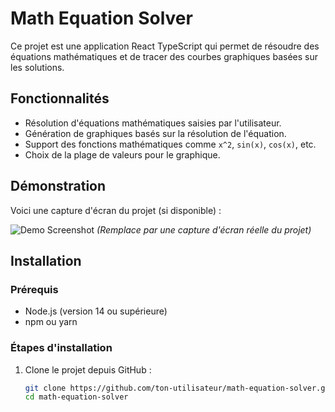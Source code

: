# Math Equation Solver

Ce projet est une application React TypeScript qui permet de résoudre des équations mathématiques et de tracer des courbes graphiques basées sur les solutions.

## Fonctionnalités

- Résolution d'équations mathématiques saisies par l'utilisateur.
- Génération de graphiques basés sur la résolution de l'équation.
- Support des fonctions mathématiques comme `x^2`, `sin(x)`, `cos(x)`, etc.
- Choix de la plage de valeurs pour le graphique.

## Démonstration

Voici une capture d'écran du projet (si disponible) :

![Demo Screenshot](screenshot.png) *(Remplace par une capture d'écran réelle du projet)*

## Installation

### Prérequis

- Node.js (version 14 ou supérieure)
- npm ou yarn

### Étapes d'installation

1. Clone le projet depuis GitHub :

   ```bash
   git clone https://github.com/ton-utilisateur/math-equation-solver.git
   cd math-equation-solver
